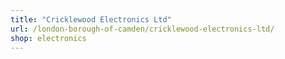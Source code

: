 ```yaml
---
title: "Cricklewood Electronics Ltd"
url: /london-borough-of-camden/cricklewood-electronics-ltd/
shop: electronics
---
```

